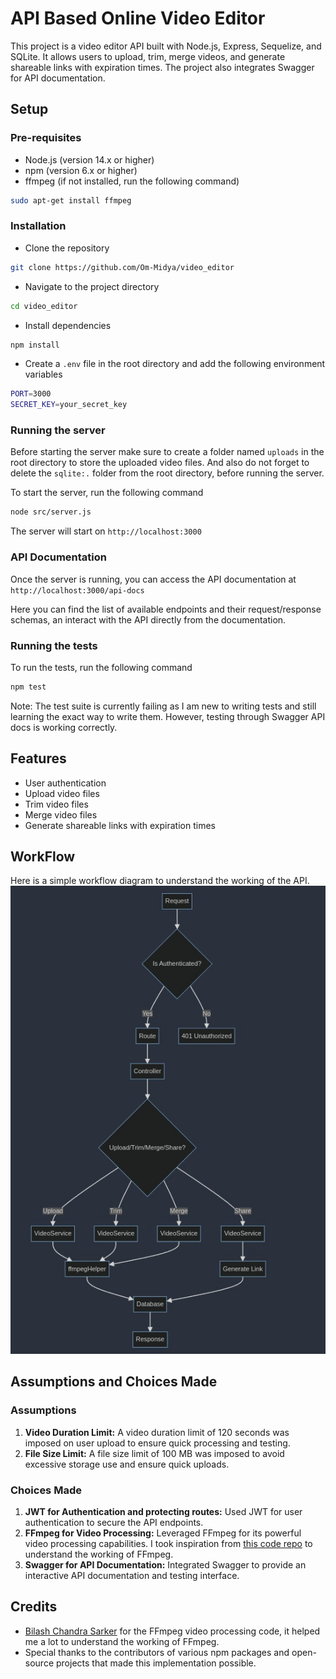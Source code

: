 # API Based Online Video Editor

This project is a video editor API built with Node.js, Express, Sequelize, and SQLite. It allows users to upload, trim, merge videos, and generate shareable links with expiration times. The project also integrates Swagger for API documentation.

## Setup

### Pre-requisites

- Node.js (version 14.x or higher)
- npm (version 6.x or higher)
- ffmpeg (if not installed, run the following command)

```bash
sudo apt-get install ffmpeg
```

### Installation

- Clone the repository

```bash
git clone https://github.com/Om-Midya/video_editor
```

- Navigate to the project directory

```bash
cd video_editor
```

- Install dependencies

```bash
npm install
```

- Create a `.env` file in the root directory and add the following environment variables

```bash
PORT=3000
SECRET_KEY=your_secret_key
```

### Running the server

Before starting the server make sure to create a folder named `uploads` in the root directory to store the uploaded video files. And also do not forget to delete the `sqlite:.` folder from the root directory, before running the server.

To start the server, run the following command

```bash
node src/server.js
```

The server will start on `http://localhost:3000`

### API Documentation

Once the server is running, you can access the API documentation at `http://localhost:3000/api-docs`

Here you can find the list of available endpoints and their request/response schemas, an interact with the API directly from the documentation.

### Running the tests

To run the tests, run the following command

```bash
npm test
```

Note: The test suite is currently failing as I am new to writing tests and still learning the exact way to write them. However, testing through Swagger API docs is working correctly.

## Features

- User authentication
- Upload video files
- Trim video files
- Merge video files
- Generate shareable links with expiration times

## WorkFlow

Here is a simple workflow diagram to understand the working of the API.
![workflow image](workflow.jpeg)

## Assumptions and Choices Made

### Assumptions

1. **Video Duration Limit:** A video duration limit of 120 seconds was imposed on user upload to ensure quick processing and testing.
2. **File Size Limit:** A file size limit of 100 MB was imposed to avoid excessive storage use and ensure quick uploads.

### Choices Made

1. **JWT for Authentication and protecting routes:** Used JWT for user authentication to secure the API endpoints.
2. **FFmpeg for Video Processing:** Leveraged FFmpeg for its powerful video processing capabilities. I took inspiration from [this code repo](https://github.com/bilashcse/video-editor) to understand the working of FFmpeg.
3. **Swagger for API Documentation:** Integrated Swagger to provide an interactive API documentation and testing interface.

## Credits

- [Bilash Chandra Sarker](https://github.com/bilashcse/video-editor) for the FFmpeg video processing code, it helped me a lot to understand the working of FFmpeg.
- Special thanks to the contributors of various npm packages and open-source projects that made this implementation possible.
